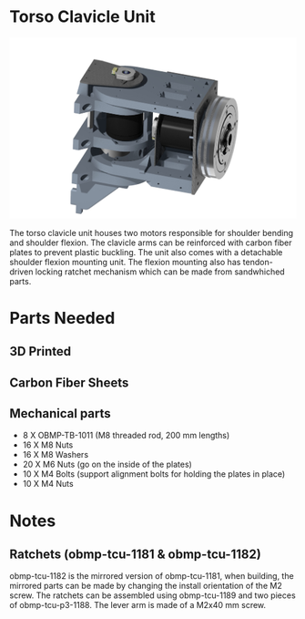 # Torso Clavicle Unit

<img src="https://raw.githubusercontent.com/newdexterity/Open-Biomanual-Manipulation-System/master/images/readme/obmp-tcu-1100.jpg" width="800">

The torso clavicle unit houses two motors responsible for shoulder bending and shoulder flexion. The clavicle arms can be reinforced with carbon fiber plates to prevent plastic buckling.
The unit also comes with a detachable shoulder flexion mounting unit. The flexion mounting also has tendon-driven locking ratchet mechanism which can be made from sandwhiched parts.

# Parts Needed
## 3D Printed


## Carbon Fiber Sheets


## Mechanical parts

* 8 X OBMP-TB-1011 (M8 threaded rod, 200 mm lengths)
* 16 X M8 Nuts
* 16 X M8 Washers
* 20 X M6 Nuts (go on the inside of the plates)
* 10 X M4 Bolts (support alignment bolts for holding the plates in place)
* 10 X M4 Nuts

# Notes
## Ratchets (obmp-tcu-1181 & obmp-tcu-1182)

obmp-tcu-1182 is the mirrored version of obmp-tcu-1181, when building, the mirrored parts can be made by changing the install orientation of the M2 screw.
The ratchets can be assembled using obmp-tcu-1189 and two pieces of obmp-tcu-p3-1188. The lever arm is made of a M2x40 mm screw.


